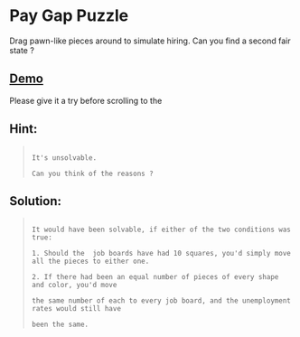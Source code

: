 Pay Gap Puzzle
==============

Drag pawn-like pieces around to simulate hiring. Can you find a second fair state ?

## [Demo](http://pgp.targeted.org/)

Please give it a try before scrolling to the

## Hint:
>                                                                                                                                                                                                                          It's unsolvable.
>                                                                                                                                                                                                                          Can you think of the reasons ?

## Solution:
>                                                                                                                                                                                                                          It would have been solvable, if either of the two conditions was true:
>                                                                                                                                                                                                                          1. Should the  job boards have had 10 squares, you'd simply move all the pieces to either one.
>                                                                                                                                                                                                                          2. If there had been an equal number of pieces of every shape and color, you'd move
>                                                                                                                                                                                                                             the same number of each to every job board, and the unemployment rates would still have
>                                                                                                                                                                                                                             been the same.
